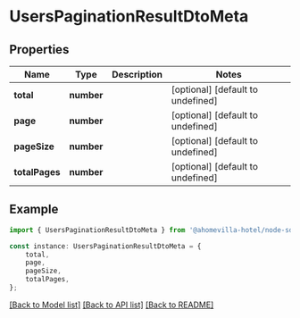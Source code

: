 # UsersPaginationResultDtoMeta


## Properties

Name | Type | Description | Notes
------------ | ------------- | ------------- | -------------
**total** | **number** |  | [optional] [default to undefined]
**page** | **number** |  | [optional] [default to undefined]
**pageSize** | **number** |  | [optional] [default to undefined]
**totalPages** | **number** |  | [optional] [default to undefined]

## Example

```typescript
import { UsersPaginationResultDtoMeta } from '@ahomevilla-hotel/node-sdk';

const instance: UsersPaginationResultDtoMeta = {
    total,
    page,
    pageSize,
    totalPages,
};
```

[[Back to Model list]](../README.md#documentation-for-models) [[Back to API list]](../README.md#documentation-for-api-endpoints) [[Back to README]](../README.md)
